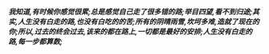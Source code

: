 ***我知道,有时候你感觉很累;总是感觉自己走了很多错的路;举目四望,看不到归途;其实,人生没有白走的路,也没有白吃的的苦;所有的阴晴雨雪,坎坷多难,造就了现在的你;所以,过去的终会过去,该来的都在路上,一切都是最好的安排;人生没有白走的路,每一步都算数;***